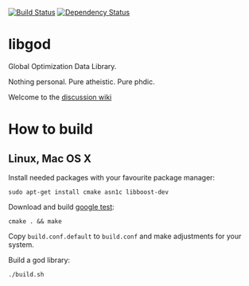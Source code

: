 [![Build Status](https://secure.travis-ci.org/bmstu-rk6/libgod.png)](http://travis-ci.org/bmstu-rk6/libgod) [![Dependency Status](https://secure.travis-ci.org/bmstu-rk6/libgod.png?travis)](http://travis-ci.org/bmstu-rk6/libgod)

libgod
========

Global Optimization Data Library.

Nothing personal. Pure atheistic. Pure phdic.

Welcome to the [discussion wiki](https://github.com/bmstu-rk6/libgod/wiki)

How to build
=============

Linux, Mac OS X
------------------

Install needed packages with your favourite package manager:

	sudo apt-get install cmake asn1c libboost-dev

Download and build [google test](http://code.google.com/p/googletest):

	cmake . && make

Copy `build.conf.default` to `build.conf` and make adjustments for your system.

Build a god library:

	./build.sh


